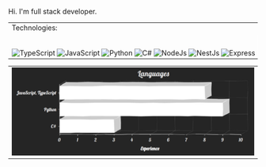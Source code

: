 Hi. I'm full stack developer.<br>

<table>
    <tr>
    </tr>
    <tr>
        <td>Technologies:</td>
    </tr>
    <tr>
        <td style="white-space: nowrap;">
            <!-- <img src="https://cdn.svgporn.com/logos/react.svg" alt="React" width="42"/> -->
            <!-- <img src="https://cdn.svgporn.com/logos/redux.svg" alt="Redux" width="42"/> -->
            <img src="https://cdn.svgporn.com/logos/typescript-icon.svg" alt="TypeScript" width="42">
            <img src="https://cdn.svgporn.com/logos/javascript.svg" alt="JavaScript" width="42">
            <img src="https://cdn.svgporn.com/logos/python.svg" alt="Python" width="42">
            <img src="https://static.cdnlogo.com/logos/c/27/c.svg" alt="C#" width="42">
            <!-- <img src="https://cdn.svgporn.com/logos/nextjs-icon.svg" alt="NextJs" width="42"/> -->
            <img src="https://cdn.svgporn.com/logos/nodejs-icon.svg" alt="NodeJs" width="42">
            <img src="https://cdn.svgporn.com/logos/nestjs.svg" alt="NestJs" width="42">
            <img src="https://www.vectorlogo.zone/logos/expressjs/expressjs-icon.svg" alt="Express" width="42">
            <img src="./images/typeorm.svg" alt="TypeORM" width="42">
            <img src="https://cdn.svgporn.com/logos/postgresql.svg" alt="PostgreSQL" width="42">
            <img src="https://www.vectorlogo.zone/logos/sqlite/sqlite-icon.svg" alt="SQLite" width="42">
            <!-- <img src="https://cdn.svgporn.com/logos/docker-icon.svg" alt="Docker" width="42"/> -->
            <img src="https://cdn.svgporn.com/logos/flask.svg" alt="Flask" width="42">
            <img src="./images/aiogram.png" alt="Aiogram" width="42">
            <img src="https://upload.wikimedia.org/wikipedia/commons/e/e6/Python_and_Qt.svg" alt="PyQt5" width="42">
            <img src="https://cdn.svgporn.com/logos/html-5.svg" alt="HTML" width="42">
            <img src="https://cdn.svgporn.com/logos/css-3.svg" alt="CSS" width="42">
            <img src="https://cdn.svgporn.com/logos/unity.svg" alt="Unity" width="42">
            <img src="https://upload.wikimedia.org/wikipedia/commons/a/af/Adobe_Photoshop_CC_icon.svg"
                alt="Photoshop" width="42">
            <img src="https://upload.wikimedia.org/wikipedia/commons/c/cb/Adobe_After_Effects_CC_icon.svg"
                alt="After-Effects" width="42">
        </td>
    </tr>
</table>
<table>
    <td>
        <img src="./images/Chart.png" alt="programming languages charts" style="max-width: 100%;" />
    </td>
</table>